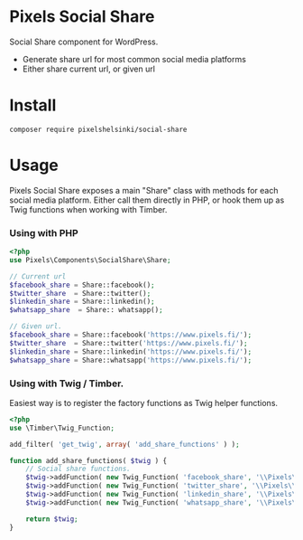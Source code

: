 # Pixels Social Share

Social Share component for WordPress.

- Generate share url for most common social media platforms
- Either share current url, or given url

# Install

`composer require pixelshelsinki/social-share`

# Usage

Pixels Social Share exposes a main "Share" class with methods for each social media platform. Either call them directly in PHP, or hook them up as Twig functions when working with Timber.

### Using with PHP


```php
<?php
use Pixels\Components\SocialShare\Share;

// Current url
$facebook_share = Share::facebook();
$twitter_share  = Share::twitter();
$linkedin_share = Share::linkedin();
$whatsapp_share  = Share:: whatsapp();

// Given url.
$facebook_share = Share::facebook('https://www.pixels.fi/');
$twitter_share  = Share::twitter('https://www.pixels.fi/');
$linkedin_share = Share::linkedin('https://www.pixels.fi/');
$whatsapp_share = Share::whatsapp('https://www.pixels.fi/');

```

### Using with Twig / Timber.

Easiest way is to register the factory functions as Twig helper functions.

```php
<?php
use \Timber\Twig_Function;

add_filter( 'get_twig', array( 'add_share_functions' ) );

function add_share_functions( $twig ) {
    // Social share functions.
    $twig->addFunction( new Twig_Function( 'facebook_share', '\\Pixels\\Components\\SocialShare\\Share::facebook' ) );
    $twig->addFunction( new Twig_Function( 'twitter_share', '\\Pixels\\Components\\SocialShare\\Share::twitter' ) );
    $twig->addFunction( new Twig_Function( 'linkedin_share', '\\Pixels\\Components\\SocialShare\\Share::linkedin' ) );
    $twig->addFunction( new Twig_Function( 'whatsapp_share', '\\Pixels\\Components\\SocialShare\\Share::whatsapp' ) );

    return $twig;
}

```
